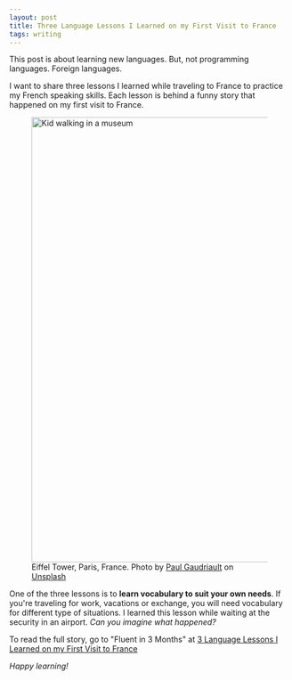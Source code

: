 ```yaml
---
layout: post
title: Three Language Lessons I Learned on my First Visit to France
tags: writing 
---
```


This post is about learning new languages. But, not programming languages. Foreign languages.

I want to share three lessons I learned while traveling to France to practice my French speaking skills. Each lesson is behind a funny story that happened on my first visit to France.

<figure>
<img src="https://source.unsplash.com/xzoD4P7Lu7M/800x400" width="800" alt="Kid walking in a museum" />

<figcaption>Eiffel Tower, Paris, France. <span>Photo by <a href="https://unsplash.com/@pl_gt?utm_source=unsplash&amp;utm_medium=referral&amp;utm_content=creditCopyText">Paul Gaudriault</a> on <a href="https://unsplash.com/s/photos/france?utm_source=unsplash&amp;utm_medium=referral&amp;utm_content=creditCopyText">Unsplash</a></span></figcaption>
</figure>

One of the three lessons is to **learn vocabulary to suit your own needs**. If you're traveling for work, vacations or exchange, you will need vocabulary for different type of situations. I learned this lesson while waiting at the security in an airport. _Can you imagine what happened?_

To read the full story, go to "Fluent in 3 Months" at [3 Language Lessons I Learned on my First Visit to France](https://www.fluentin3months.com/speaking-french-in-france/)

_Happy learning!_

